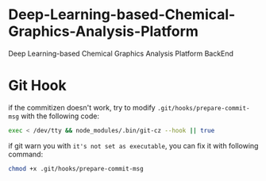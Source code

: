 # Deep-Learning-based-Chemical-Graphics-Analysis-Platform
Deep Learning-based Chemical Graphics Analysis Platform BackEnd

# Git Hook

if the commitizen doesn't work, try to modify `.git/hooks/prepare-commit-msg` with the following code:
```bash
exec < /dev/tty && node_modules/.bin/git-cz --hook || true
```

if git warn you with `it's not set as executable`, you can fix it with following command:
```bash
chmod +x .git/hooks/prepare-commit-msg
```